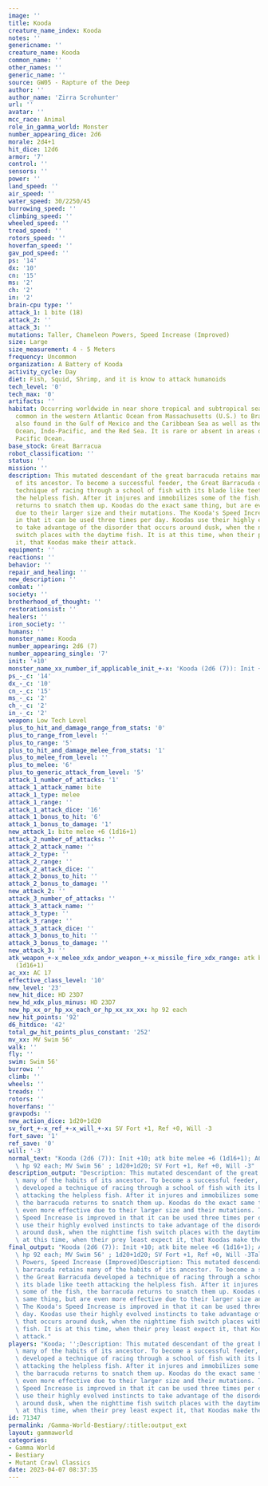 ```yaml
---
image: ''
title: Kooda
creature_name_index: Kooda
notes: ''
genericname: ''
creature_name: Kooda
common_name: ''
other_names: ''
generic_name: ''
source: GW05 - Rapture of the Deep
author: ''
author_name: 'Zirra Scrohunter'
url: ''
avatar: ''
mcc_race: Animal
role_in_gamma_world: Monster
number_appearing_dice: 2d6
morale: 2d4+1
hit_dice: 12d6
armor: '7'
control: ''
sensors: ''
power: ''
land_speed: ''
air_speed: ''
water_speed: 30/2250/45
burrowing_speed: ''
climbing_speed: ''
wheeled_speed: ''
tread_speed: ''
rotors_speed: ''
hoverfan_speed: ''
gav_pod_speed: ''
ps: '14'
dx: '10'
cn: '15'
ms: '2'
ch: '2'
in: '2'
brain-cpu type: ''
attack_1: 1 bite (18)
attack_2: ''
attack_3: ''
mutations: Taller, Chameleon Powers, Speed Increase (Improved)
size: Large
size_measurement: 4 - 5 Meters
frequency: Uncommon
organization: A Battery of Kooda
activity_cycle: Day
diet: Fish, Squid, Shrimp, and it is know to attack humanoids
tech_level: '0'
tech_max: '0'
artifacts: ''
habitat: Occurring worldwide in near shore tropical and subtropical seas (30N - 30S),
  common in the western Atlantic Ocean from Massachusetts (U.S.) to Brazil. It is
  also found in the Gulf of Mexico and the Caribbean Sea as well as the eastern Atlantic
  Ocean, Indo-Pacific, and the Red Sea. It is rare or absent in areas of the eastern
  Pacific Ocean.
base_stock: Great Barracua
robot_classification: ''
status: ''
mission: ''
description: This mutated descendant of the great barracuda retains many of the habits
  of its ancestor. To become a successful feeder, the Great Barracuda developed a
  technique of racing through a school of fish with its blade like teeth attacking
  the helpless fish. After it injures and immobilizes some of the fish, the barracuda
  returns to snatch them up. Koodas do the exact same thing, but are even more effective
  due to their larger size and their mutations. The Kooda's Speed Increase is improved
  in that it can be used three times per day. Koodas use their highly evolved instincts
  to take advantage of the disorder that occurs around dusk, when the nighttime fish
  switch places with the daytime fish. It is at this time, when their prey least expect
  it, that Koodas make their attack.
equipment: ''
reactions: ''
behavior: ''
repair_and_healing: ''
new_description: ''
combat: ''
society: ''
brotherhood_of_thought: ''
restorationsist: ''
healers: ''
iron_society: ''
humans: ''
monster_name: Kooda
number_appearing: 2d6 (7)
number_appearing_single: '7'
init: '+10'
monster_name_xx_number_if_applicable_init_+-x: 'Kooda (2d6 (7)): Init +10'
ps_-_c: '14'
dx_-_c: '10'
cn_-_c: '15'
ms_-_c: '2'
ch_-_c: '2'
in_-_c: '2'
weapon: Low Tech Level
plus_to_hit_and_damage_range_from_stats: '0'
plus_to_range_from_level: ''
plus_to_range: '5'
plus_to_hit_and_damage_melee_from_stats: '1'
plus_to_melee_from_level: ''
plus_to_melee: '6'
plus_to_generic_attack_from_level: '5'
attack_1_number_of_attacks: '1'
attack_1_attack_name: bite
attack_1_type: melee
attack_1_range: ''
attack_1_attack_dice: '16'
attack_1_bonus_to_hit: '6'
attack_1_bonus_to_damage: '1'
new_attack_1: bite melee +6 (1d16+1)
attack_2_number_of_attacks: ''
attack_2_attack_name: ''
attack_2_type: ''
attack_2_range: ''
attack_2_attack_dice: ''
attack_2_bonus_to_hit: ''
attack_2_bonus_to_damage: ''
new_attack_2: ''
attack_3_number_of_attacks: ''
attack_3_attack_name: ''
attack_3_type: ''
attack_3_range: ''
attack_3_attack_dice: ''
attack_3_bonus_to_hit: ''
attack_3_bonus_to_damage: ''
new_attack_3: ''
atk_weapon_+-x_melee_xdx_andor_weapon_+-x_missile_fire_xdx_range: atk bite melee +6
  (1d16+1)
ac_xx: AC 17
effective_class_level: '10'
new_level: '23'
new_hit_dice: HD 23D7
new_hd_xdx_plus_minus: HD 23D7
new_hp_xx_or_hp_xx_each_or_hp_xx_xx_xx: hp 92 each
new_hit_points: '92'
d6_hitdice: '42'
total_gw_hit_points_plus_constant: '252'
mv_xx: MV Swim 56'
walk: ''
fly: ''
swim: Swim 56'
burrow: ''
climb: ''
wheels: ''
treads: ''
rotors: ''
hoverfans: ''
gravpods: ''
new_action_dice: 1d20+1d20
sv_fort_+-x_ref_+-x_will_+-x: SV Fort +1, Ref +0, Will -3
fort_save: '1'
ref_save: '0'
will: '-3'
normal_text: "Kooda (2d6 (7)): Init +10; atk bite melee +6 (1d16+1); AC 17; HD 23D7\
  \ hp 92 each; MV Swim 56' ; 1d20+1d20; SV Fort +1, Ref +0, Will -3"
description_output: "Description: This mutated descendant of the great barracuda retains\
  \ many of the habits of its ancestor. To become a successful feeder, the Great Barracuda\
  \ developed a technique of racing through a school of fish with its blade like teeth\
  \ attacking the helpless fish. After it injures and immobilizes some of the fish,\
  \ the barracuda returns to snatch them up. Koodas do the exact same thing, but are\
  \ even more effective due to their larger size and their mutations. The Kooda's\
  \ Speed Increase is improved in that it can be used three times per day. Koodas\
  \ use their highly evolved instincts to take advantage of the disorder that occurs\
  \ around dusk, when the nighttime fish switch places with the daytime fish. It is\
  \ at this time, when their prey least expect it, that Koodas make their attack."
final_output: "Kooda (2d6 (7)): Init +10; atk bite melee +6 (1d16+1); AC 17; HD 23D7\
  \ hp 92 each; MV Swim 56' ; 1d20+1d20; SV Fort +1, Ref +0, Will -3Taller, Chameleon\
  \ Powers, Speed Increase (Improved)Description: This mutated descendant of the great\
  \ barracuda retains many of the habits of its ancestor. To become a successful feeder,\
  \ the Great Barracuda developed a technique of racing through a school of fish with\
  \ its blade like teeth attacking the helpless fish. After it injures and immobilizes\
  \ some of the fish, the barracuda returns to snatch them up. Koodas do the exact\
  \ same thing, but are even more effective due to their larger size and their mutations.\
  \ The Kooda's Speed Increase is improved in that it can be used three times per\
  \ day. Koodas use their highly evolved instincts to take advantage of the disorder\
  \ that occurs around dusk, when the nighttime fish switch places with the daytime\
  \ fish. It is at this time, when their prey least expect it, that Koodas make their\
  \ attack."
players: "Kooda; '';Description: This mutated descendant of the great barracuda retains\
  \ many of the habits of its ancestor. To become a successful feeder, the Great Barracuda\
  \ developed a technique of racing through a school of fish with its blade like teeth\
  \ attacking the helpless fish. After it injures and immobilizes some of the fish,\
  \ the barracuda returns to snatch them up. Koodas do the exact same thing, but are\
  \ even more effective due to their larger size and their mutations. The Kooda's\
  \ Speed Increase is improved in that it can be used three times per day. Koodas\
  \ use their highly evolved instincts to take advantage of the disorder that occurs\
  \ around dusk, when the nighttime fish switch places with the daytime fish. It is\
  \ at this time, when their prey least expect it, that Koodas make their attack.|"
id: 71347
permalink: /Gamma-World-Bestiary/:title:output_ext
layout: gammaworld
categories:
- Gamma World
- Bestiary
- Mutant Crawl Classics
date: 2023-04-07 08:37:35
---
```

